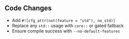 ## Code Changes

- Add `#![cfg_attr(not(feature = "std"), no_std)]`
- Replace any `std::` usage with `core::` or gated fallback
- Ensure compile success with `--no-default-features`
